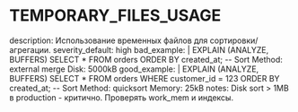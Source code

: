 # TEMPORARY_FILES_USAGE

description: Использование временных файлов для сортировки/агрегации.
severity_default: high
bad_example: |
EXPLAIN (ANALYZE, BUFFERS) SELECT \* FROM orders ORDER BY created_at;
-- Sort Method: external merge Disk: 5000kB
good_example: |
EXPLAIN (ANALYZE, BUFFERS) SELECT \* FROM orders WHERE customer_id = 123 ORDER BY created_at;
-- Sort Method: quicksort Memory: 25kB
notes: Disk sort > 1MB в production - критично. Проверять work_mem и индексы.
